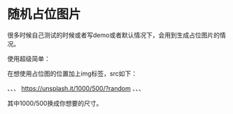 # 随机占位图片

很多时候自己测试的时候或者写demo或者默认情况下，会用到生成占位图片的情况。

使用超级简单：

在想使用占位图的位置加上img标签，src如下：

、、、
	https://unsplash.it/1000/500/?random
、、、

其中1000/500换成你想要的尺寸。
